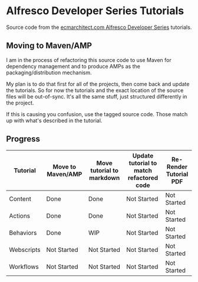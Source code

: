 Alfresco Developer Series Tutorials
===================================

Source code from the [ecmarchitect.com Alfresco Developer Series](http://ecmarchitect.com/alfresco-developer-series) tutorials.

Moving to Maven/AMP
-------------------
I am in the process of refactoring this source code to use Maven for dependency management and to produce AMPs as the packaging/distribution mechanism.

My plan is to do that first for all of the projects, then come back and update the tutorials. So for now the tutorials and the exact location of the source files will be out-of-sync. It's all the same stuff, just structured differently in the project.

If this is causing you confusion, use the tagged source code. Those match up with what's described in the tutorial.

Progress
--------

| Tutorial | Move to Maven/AMP | Move tutorial to markdown | Update tutorial to match refactored code | Re-Render Tutorial PDF |
| -------- | ----------------- | ------------------------- | ---------------------------------------- | ---------------------- |
|Content|Done|Done|Not Started|Not Started|
|Actions|Done|Done|Not Started|Not Started|
|Behaviors|Done|WIP|Not Started|Not Started|
|Webscripts|Not Started|Not Started|Not Started|Not Started|
|Workflows|Not Started|Not Started|Not Started|Not Started|
